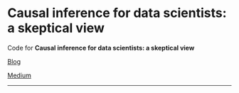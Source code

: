 # Causal inference for data scientists: a skeptical view

Code for __Causal inference for data scientists: a skeptical view__

[Blog]() 

[Medium]()

--------
